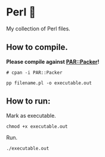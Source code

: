 # Perl 🐪
My collection of Perl files.

## How to compile.

**Please compile against [PAR::Packer](https://metacpan.org/pod/PAR::Packer)!**

`# cpan -i PAR::Packer`

`pp filename.pl -o executable.out`

## How to run: 

Mark as executable.

`chmod +x executable.out`

Run.

`./executable.out`
